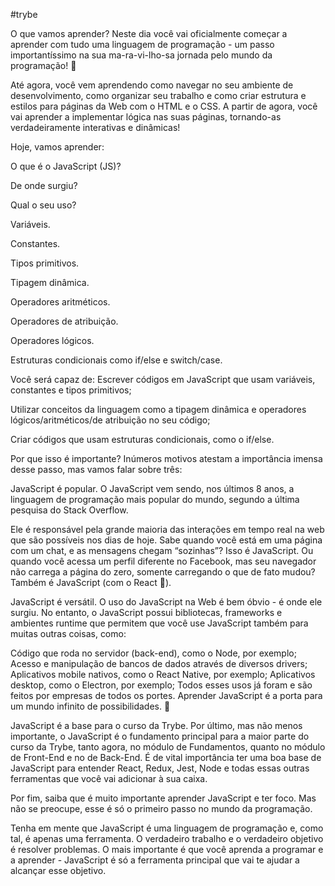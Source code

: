 #trybe

O que vamos aprender?
Neste dia você vai oficialmente começar a aprender com tudo uma linguagem de programação - um passo importantíssimo na sua ma-ra-vi-lho-sa jornada pelo mundo da programação! 🎉

Até agora, você vem aprendendo como navegar no seu ambiente de desenvolvimento, como organizar seu trabalho e como criar estrutura e estilos para páginas da Web com o HTML e o CSS. A partir de agora, você vai aprender a implementar lógica nas suas páginas, tornando-as verdadeiramente interativas e dinâmicas!

Hoje, vamos aprender:

O que é o JavaScript (JS)?

De onde surgiu?

Qual o seu uso?

Variáveis.

Constantes.

Tipos primitivos.

Tipagem dinâmica.

Operadores aritméticos.

Operadores de atribuição.

Operadores lógicos.

Estruturas condicionais como if/else e switch/case.

Você será capaz de:
Escrever códigos em JavaScript que usam variáveis, constantes e tipos primitivos;

Utilizar conceitos da linguagem como a tipagem dinâmica e operadores lógicos/aritméticos/de atribuição no seu código;

Criar códigos que usam estruturas condicionais, como o if/else.

Por que isso é importante?
Inúmeros motivos atestam a importância imensa desse passo, mas vamos falar sobre três:

JavaScript é popular. O JavaScript vem sendo, nos últimos 8 anos, a linguagem de programação mais popular do mundo, segundo a última pesquisa do Stack Overflow.

Ele é responsável pela grande maioria das interações em tempo real na web que são possíveis nos dias de hoje. Sabe quando você está em uma página com um chat, e as mensagens chegam “sozinhas”? Isso é JavaScript. Ou quando você acessa um perfil diferente no Facebook, mas seu navegador não carrega a página do zero, somente carregando o que de fato mudou? Também é JavaScript (com o React 🙂).

JavaScript é versátil. O uso do JavaScript na Web é bem óbvio - é onde ele surgiu. No entanto, o JavaScript possui bibliotecas, frameworks e ambientes runtime que permitem que você use JavaScript também para muitas outras coisas, como:

Código que roda no servidor (back-end), como o Node, por exemplo;
Acesso e manipulação de bancos de dados através de diversos drivers;
Aplicativos mobile nativos, como o React Native, por exemplo;
Aplicativos desktop, como o Electron, por exemplo;
Todos esses usos já foram e são feitos por empresas de todos os portes. Aprender JavaScript é a porta para um mundo infinito de possibilidades. 🚀

JavaScript é a base para o curso da Trybe. Por último, mas não menos importante, o JavaScript é o fundamento principal para a maior parte do curso da Trybe, tanto agora, no módulo de Fundamentos, quanto no módulo de Front-End e no de Back-End. É de vital importância ter uma boa base de JavaScript para entender React, Redux, Jest, Node e todas essas outras ferramentas que você vai adicionar à sua caixa.

Por fim, saiba que é muito importante aprender JavaScript e ter foco. Mas não se preocupe, esse é só o primeiro passo no mundo da programação.

Tenha em mente que JavaScript é uma linguagem de programação e, como tal, é apenas uma ferramenta. O verdadeiro trabalho e o verdadeiro objetivo é resolver problemas. O mais importante é que você aprenda a programar e a aprender - JavaScript é só a ferramenta principal que vai te ajudar a alcançar esse objetivo.
